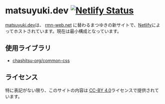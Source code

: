 # matsuyuki.dev [![Netlify Status](https://api.netlify.com/api/v1/badges/14caad90-9f35-41a7-b534-5a5813c1ba73/deploy-status)](https://app.netlify.com/sites/matsuyuki-dev/deploys)
[matsuyuki.dev](https://matsuyuki.dev/)は、 [rmn-web.net](https://rmn-web.net) に替わるまつゆきの新サイトで、[Netlify](https://netlify.com/)によってホストされています。現在は最小構成となっています。

## 使用ライブラリ
- [chashitsu-org/common-css](https://github.com/chashitsu-org/common-css)

## ライセンス
特に表記がない限り、このサイトの内容は [CC-BY 4.0](https://creativecommons.org/licenses/by/4.0/deed.ja)ライセンスで提供されています。
